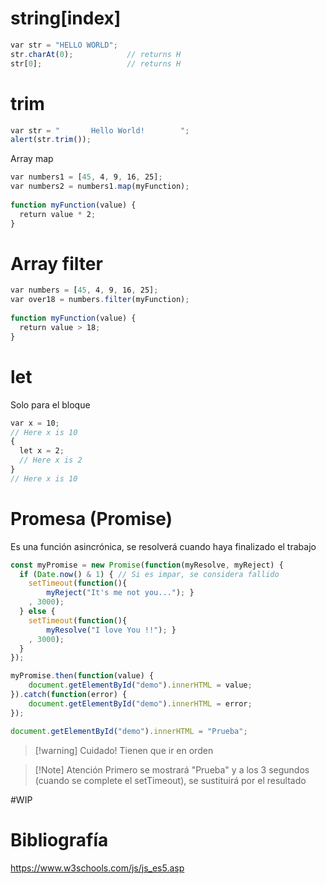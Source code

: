 # string\[index]

```js
var str = "HELLO WORLD";  
str.charAt(0);            // returns H
str[0];                   // returns H
```

# trim

```js
var str = "       Hello World!        ";  
alert(str.trim());
```

Array map

```js
var numbers1 = [45, 4, 9, 16, 25];  
var numbers2 = numbers1.map(myFunction);  
  
function myFunction(value) {  
  return value * 2;  
}
```

# Array filter

```js
var numbers = [45, 4, 9, 16, 25];  
var over18 = numbers.filter(myFunction);  
  
function myFunction(value) {  
  return value > 18;  
}
```

# let

Solo para el bloque

```js
var x = 10;  
// Here x is 10  
{  
  let x = 2;  
  // Here x is 2  
}  
// Here x is 10
```

# Promesa (Promise)

Es una función asincrónica, se resolverá cuando haya finalizado el trabajo
```js
const myPromise = new Promise(function(myResolve, myReject) {
  if (Date.now() & 1) { // Si es impar, se considera fallido
  	setTimeout(function(){ 
	  	myReject("It's me not you..."); }
	, 3000);
  } else { 
  	setTimeout(function(){ 
	  	myResolve("I love You !!"); }
	, 3000);
  }
});
```

```js
myPromise.then(function(value) {
	document.getElementById("demo").innerHTML = value;
}).catch(function(error) {
	document.getElementById("demo").innerHTML = error;
});

document.getElementById("demo").innerHTML = "Prueba";
```

> [!warning] Cuidado!
> Tienen que ir en orden

> [!Note] Atención
> Primero se mostrará "Prueba" y a los 3 segundos (cuando se complete el setTimeout), se sustituirá por el resultado

#WIP 

# Bibliografía

https://www.w3schools.com/js/js_es5.asp